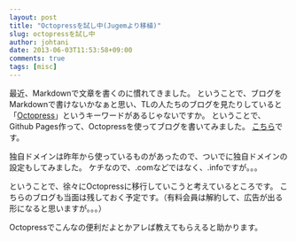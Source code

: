 ```yaml
---
layout: post
title: "Octopressを試し中(Jugemより移植)"
slug: octopressを試し中
author: johtani
date: 2013-06-03T11:53:58+09:00
comments: true
tags: [misc]
---
```

最近、Markdownで文章を書くのに慣れてきました。
ということで、ブログをMarkdownで書けないかなぁと思い、TLの人たちのブログを見たりしていると
「[Octopress](http://octopress.org)」というキーワードがあるじゃないですか。
ということで、Github Pages作って、Octopressを使ってブログを書いてみました。
[こちら](http://blog.johtani.info)です。


独自ドメインは昨年から使っているものがあったので、ついでに独自ドメインの設定もしてみました。
ケチなので、.comなどではなく、.infoですが。。。

ということで、徐々にOctopressに移行していこうと考えているところです。
こちらのブログも当面は残しておく予定です。（有料会員は解約して、広告が出る形になると思いますが。。。）

Octopressでこんなの便利だよとかアレば教えてもらえると助かります。



